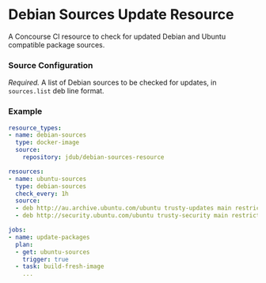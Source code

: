 # Debian Sources Update Resource

A Concourse CI resource to check for updated Debian and Ubuntu compatible package sources.

### Source Configuration

*Required.* A list of Debian sources to be checked for updates, in `sources.list` deb line format.

### Example

```yaml
resource_types:
- name: debian-sources
  type: docker-image
  source:
    repository: jdub/debian-sources-resource

resources:
- name: ubuntu-sources
  type: debian-sources
  check_every: 1h
  source:
  - deb http://au.archive.ubuntu.com/ubuntu trusty-updates main restricted universe multiverse
  - deb http://security.ubuntu.com/ubuntu trusty-security main restricted universe multiverse

jobs:
- name: update-packages
  plan:
  - get: ubuntu-sources
    trigger: true
  - task: build-fresh-image
    ...
```
